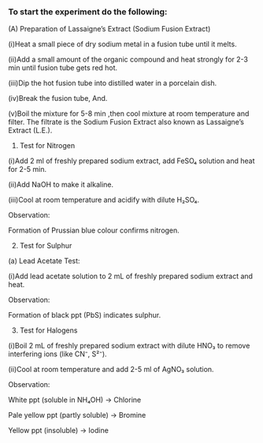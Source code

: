 ### To start the experiment do the following:

  

  (A)  Preparation of Lassaigne’s Extract (Sodium Fusion Extract) 

  

(i)Heat a small piece of dry sodium metal in a fusion tube until it melts. 

 

(ii)Add a small amount of the organic compound and heat strongly for 2-3 min until fusion tube gets red hot. 

 

(iii)Dip the hot fusion tube into distilled water in a porcelain dish. 



(iv)Break the fusion tube, And. 

 

(v)Boil the mixture for 5-8 min ,then cool mixture at room temperature and filter. The filtrate is the Sodium Fusion Extract also known as Lassaigne’s Extract (L.E.). 

  

1. Test for Nitrogen 

  

(i)Add 2 ml of freshly prepared sodium extract, add FeSO₄ solution and heat for 2-5 min. 

 

(ii)Add NaOH to make it alkaline. 

 

(iii)Cool at room temperature and acidify with dilute H₂SO₄. 

  

 Observation:  

 

Formation of Prussian blue colour confirms nitrogen. 

  

2. Test for Sulphur 

  

(a) Lead Acetate Test:  

(i)Add lead acetate solution to 2 mL of freshly prepared sodium extract and heat. 

  

Observation:  

 

Formation of black ppt (PbS) indicates sulphur.  

  

3. Test for Halogens 

  

(i)Boil 2 mL of freshly prepared sodium extract with dilute HNO₃ to remove interfering ions (like CN⁻, S²⁻). 

 

(ii)Cool at room temperature and add 2-5 ml of AgNO₃ solution.  

  

Observation: 

  

White ppt (soluble in NH₄OH) → Chlorine 

 

 Pale yellow ppt (partly soluble) → Bromine 

 

 Yellow ppt (insoluble) → Iodine 
  
